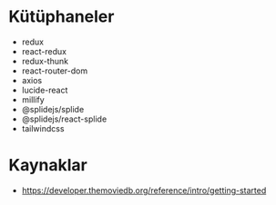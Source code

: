 # Kütüphaneler

- redux
- react-redux
- redux-thunk
- react-router-dom
- axios
- lucide-react
- millify
- @splidejs/splide
- @splidejs/react-splide
- tailwindcss

# Kaynaklar

- https://developer.themoviedb.org/reference/intro/getting-started
